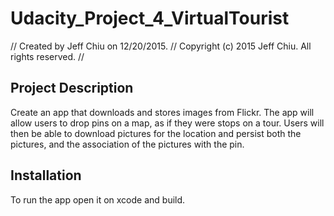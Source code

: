 # Udacity_Project_4_VirtualTourist

//  Created by Jeff Chiu on 12/20/2015.
//  Copyright (c) 2015 Jeff Chiu. All rights reserved.
//


## Project Description
Create an app that downloads and stores images from Flickr. The app will allow users to drop pins on a map, as if they were stops on a tour. Users will then be able to download pictures for the location and persist both the pictures, and the association of the pictures with the pin.

## Installation
To run the app open it on xcode and build.